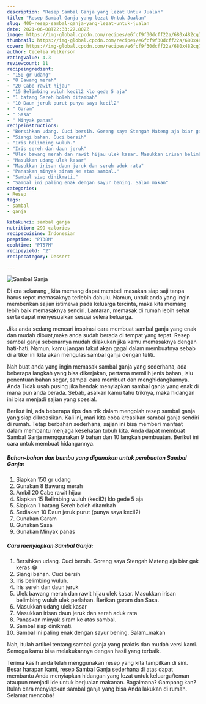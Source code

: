 ```yaml
---
description: "Resep Sambal Ganja yang lezat Untuk Jualan"
title: "Resep Sambal Ganja yang lezat Untuk Jualan"
slug: 400-resep-sambal-ganja-yang-lezat-untuk-jualan
date: 2021-06-08T22:33:27.802Z
image: https://img-global.cpcdn.com/recipes/e6fcf9f30dcff22a/680x482cq70/sambal-ganja-foto-resep-utama.jpg
thumbnail: https://img-global.cpcdn.com/recipes/e6fcf9f30dcff22a/680x482cq70/sambal-ganja-foto-resep-utama.jpg
cover: https://img-global.cpcdn.com/recipes/e6fcf9f30dcff22a/680x482cq70/sambal-ganja-foto-resep-utama.jpg
author: Cecelia Wilkerson
ratingvalue: 4.3
reviewcount: 11
recipeingredient:
- "150 gr udang"
- "8 Bawang merah"
- "20 Cabe rawit hijau"
- "15 Belimbing wuluh kecil2 klo gede 5 aja"
- "1 batang Sereh boleh ditambah"
- "10 Daun jeruk purut punya saya kecil2"
- " Garam"
- " Sasa"
- " Minyak panas"
recipeinstructions:
- "Bersihkan udang. Cuci bersih. Goreng saya Stengah Mateng aja biar gak keras 😂"
- "Siangi bahan. Cuci bersih"
- "Iris belimbing wuluh."
- "Iris sereh dan daun jeruk"
- "Ulek bawang merah dan rawit hijau ulek kasar. Masukkan irisan belimbing wuluh ulek perlahan. Berikan garam dan Sasa."
- "Masukkan udang ulek kasar"
- "Masukkan irisan daun jeruk dan sereh aduk rata"
- "Panaskan minyak siram ke atas sambal."
- "Sambal siap dinikmati."
- "Sambal ini paling enak dengan sayur bening. Salam_makan"
categories:
- Resep
tags:
- sambal
- ganja

katakunci: sambal ganja 
nutrition: 299 calories
recipecuisine: Indonesian
preptime: "PT38M"
cooktime: "PT57M"
recipeyield: "2"
recipecategory: Dessert

---
```



![Sambal Ganja](https://img-global.cpcdn.com/recipes/e6fcf9f30dcff22a/680x482cq70/sambal-ganja-foto-resep-utama.jpg)

Di era  sekarang , kita memang dapat membeli masakan siap saji tanpa harus repot memasaknya terlebih dahulu. Namun, untuk anda yang ingin memberikan sajian istimewa pada keluarga tercinta, maka kita memang lebih baik memasaknya sendiri. Lantaran, memasak di rumah lebih sehat serta dapat menyesuaikan sesuai selera keluarga.

Jika anda sedang mencari inspirasi cara membuat sambal ganja yang enak dan mudah dibuat,maka anda sudah berada di tempat yang tepat. Resep sambal ganja  sebenarnya mudah dilakukan jika kamu memasaknya dengan hati-hati. Namun, kamu jangan takut akan gagal dalam membuatnya 
sebab di artikel ini kita akan mengulas sambal ganja dengan teliti.  



Nah buat anda yang ingin memasak sambal ganja yang sederhana, ada beberapa langkah yang bisa dikerjakan, pertama memilih jenis bahan, lalu penentuan bahan segar, sampai cara membuat dan menghidangkannya. Anda Tidak usah pusing jika hendak menyiapkan sambal ganja yang enak di mana pun anda berada. Sebab, asalkan kamu  tahu triknya, maka hidangan ini bisa menjadi sajian yang spesial.

Berikut ini, ada beberapa tips dan trik dalam mengolah resep sambal ganja yang siap dikreasikan. Kali ini, mari kita coba kreasikan sambal ganja sendiri di rumah. Tetap berbahan sederhana, sajian ini bisa memberi manfaat dalam membantu menjaga kesehatan tubuh kita. Anda dapat membuat Sambal Ganja menggunakan 9 bahan dan 10 langkah pembuatan. Berikut ini cara untuk membuat hidangannya.

<!--inarticleads1-->

##### Bahan-bahan dan bumbu yang digunakan untuk pembuatan Sambal Ganja:

1. Siapkan 150 gr udang
1. Gunakan 8 Bawang merah
1. Ambil 20 Cabe rawit hijau
1. Siapkan 15 Belimbing wuluh (kecil2) klo gede 5 aja
1. Siapkan 1 batang Sereh boleh ditambah
1. Sediakan 10 Daun jeruk purut (punya saya kecil2)
1. Gunakan  Garam
1. Gunakan  Sasa
1. Gunakan  Minyak panas




<!--inarticleads2-->

##### Cara menyiapkan Sambal Ganja:

1. Bersihkan udang. Cuci bersih. Goreng saya Stengah Mateng aja biar gak keras 😂
1. Siangi bahan. Cuci bersih
1. Iris belimbing wuluh.
1. Iris sereh dan daun jeruk
1. Ulek bawang merah dan rawit hijau ulek kasar. Masukkan irisan belimbing wuluh ulek perlahan. Berikan garam dan Sasa.
1. Masukkan udang ulek kasar
1. Masukkan irisan daun jeruk dan sereh aduk rata
1. Panaskan minyak siram ke atas sambal.
1. Sambal siap dinikmati.
1. Sambal ini paling enak dengan sayur bening. Salam_makan




Nah, itulah artikel tentang  sambal ganja  yang praktis dan mudah versi kami. Semoga kamu bisa melakukannya dengan hasil yang terbaik. 

Terima kasih anda telah menggunakan resep yang kita tampilkan di sini. Besar harapan kami, resep  Sambal Ganja sederhana di atas dapat membantu Anda menyiapkan hidangan yang lezat untuk keluarga/teman ataupun menjadi ide untuk berjualan makanan. Bagaimana? Gampang kan? Itulah cara menyiapkan sambal ganja yang bisa Anda lakukan di rumah. Selamat mencoba!

